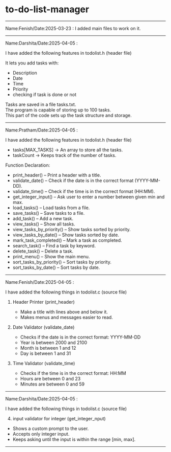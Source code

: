 # to-do-list-manager
---------------------------------------------------------------------------------------------------------------------------------------------------------------------------------

Name:Fenish/Date:2025-03-23 : I added main files to work on it.

---------------------------------------------------------------------------------------------------------------------------------------------------------------------------------

Name:Darshita/Date:2025-04-05 :

I have added the following features in todolist.h (header file) 

It lets you add tasks with:
- Description
- Date 
- Time 
- Priority
- checking if task is done or not

Tasks are saved in a file tasks.txt.  
The program is capable of storing up to 100 tasks.  
This part of the code sets up the task structure and storage.

--------------------------------------------------------------------------------------------------------------------------------------------------------------------------------

Name:Pratham/Date:2025-04-05 : 

I have added the following features in todolist.h (header file) 

- tasks[MAX_TASKS] → An array to store all the tasks.
- taskCount → Keeps track of the number of tasks.

Function Declaration:

- print_header() – Print a header with a title.
- validate_date() – Check if the date is in the correct format (YYYY-MM-DD).
- validate_time() – Check if the time is in the correct format (HH:MM).
- get_integer_input() – Ask user to enter a number between given min and max.
- load_tasks() – Load tasks from a file.
- save_tasks() – Save tasks to a file.
- add_task() – Add a new task.
- view_tasks() – Show all tasks.
- view_tasks_by_priority() – Show tasks sorted by priority.
- view_tasks_by_date() – Show tasks sorted by date.
- mark_task_completed() – Mark a task as completed.
- search_task() – Find a task by keyword.
- delete_task() – Delete a task.
- print_menu() – Show the main menu.
- sort_tasks_by_priority() – Sort tasks by priority.
- sort_tasks_by_date() – Sort tasks by date.

--------------------------------------------------------------------------------------------------------------------------------------------------------------------------------

Name:Fenish/Date:2025-04-05 : 

I have added the following things in todolist.c (source file) 

1. Header Printer (print_header)
   - Make a title with lines above and below it.
   - Makes menus and messages easier to read.

2. Date Validator (validate_date)
   - Checks if the date is in the correct format: YYYY-MM-DD
   - Year is between 2000 and 2100
   - Month is between 1 and 12
   - Day is between 1 and 31

3. Time Validator (validate_time)
   - Checks if the time is in the correct format: HH:MM
   - Hours are between 0 and 23
   - Minutes are between 0 and 59

--------------------------------------------------------------------------------------------------------------------------------------------------------------------------------

Name:Darshita/Date:2025-04-05 : 

I have added the following things in todolist.c (source file) 

4. input validator for integer (get_integer_nput)

- Shows a custom prompt to the user.
- Accepts only integer input.
- Keeps asking until the input is within the range [min, max].

--------------------------------------------------------------------------------------------------------------------------------------------------------------------------------
